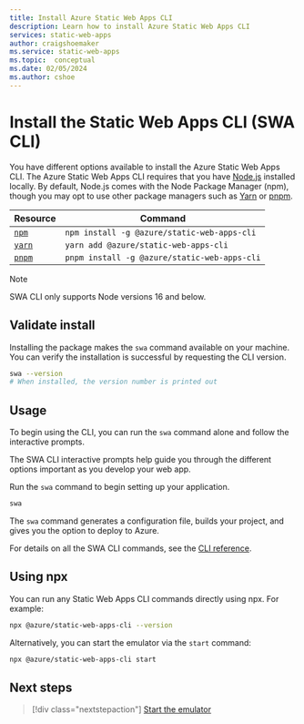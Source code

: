 ```yaml
---
title: Install Azure Static Web Apps CLI
description: Learn how to install Azure Static Web Apps CLI
services: static-web-apps
author: craigshoemaker
ms.service: static-web-apps
ms.topic:  conceptual
ms.date: 02/05/2024
ms.author: cshoe
---
```


# Install the Static Web Apps CLI (SWA CLI)

You have different options available to install the Azure Static Web Apps CLI. The Azure Static Web Apps CLI requires that you have [Node.js](https://nodejs.org/) installed locally. By default, Node.js comes with the Node Package Manager (npm), though you may opt to use other package managers such as [Yarn](https://yarnpkg.com/) or [pnpm](https://pnpm.io/).

| Resource | Command |
|---|---|
| [`npm`](https://docs.npmjs.com/cli/v6/commands/npm-install) | `npm install -g @azure/static-web-apps-cli` |
| [`yarn`](https://classic.yarnpkg.com/lang/en/docs/cli/install/) | `yarn add @azure/static-web-apps-cli` |
| [`pnpm`](https://pnpm.io/cli/install) | `pnpm install -g @azure/static-web-apps-cli` |

> [!NOTE]
> SWA CLI only supports Node versions 16 and below.

## Validate install

Installing the package makes the `swa` command available on your machine. You can verify the installation is successful by requesting the CLI version.

```bash
swa --version
# When installed, the version number is printed out
```

## Usage

To begin using the CLI, you can run the `swa` command alone and follow the interactive prompts.

The SWA CLI interactive prompts help guide you through the different options important as you develop your web app.

Run the `swa` command to begin setting up your application.

```bash
swa
```

The `swa` command generates a configuration file, builds your project, and gives you the option to deploy to Azure.

For details on all the SWA CLI commands, see the [CLI reference](static-web-apps-cli.yml).

## Using npx

You can run any Static Web Apps CLI commands directly using npx. For example:

```bash
npx @azure/static-web-apps-cli --version
```

Alternatively, you can start the emulator via the `start` command:

```bash
npx @azure/static-web-apps-cli start
```

## Next steps

> [!div class="nextstepaction"]
> [Start the emulator](static-web-apps-cli-emulator.md)
